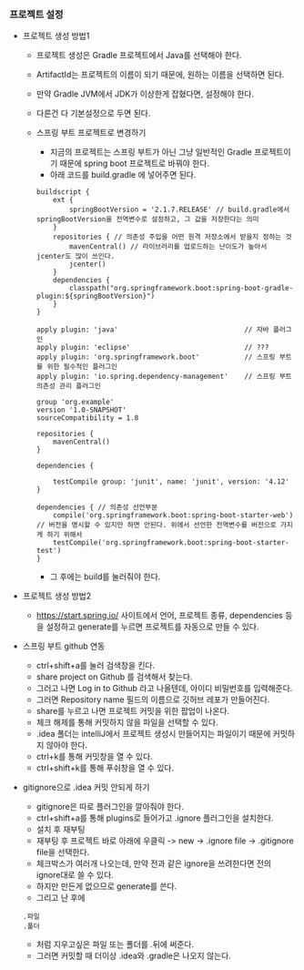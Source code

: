 ### 프로젝트 설정

- 프로젝트 생성 방법1

  - 프로젝트 생성은 Gradle 프로젝트에서 Java를 선택해야 한다.

  - ArtifactId는 프로젝트의 이름이 되기 때문에, 원하는 이름을 선택하면 된다.

  - 만약 Gradle JVM에서 JDK가 이상한게 잡혔다면, 설정해야 한다.

  - 다른건 다 기본설정으로 두면 된다.

  - 스프링 부트 프로젝트로 변경하기

    - 지금의 프로젝트는 스프링 부트가 아닌 그냥 일반적인 Gradle 프로젝트이기 때문에 spring boot 프로젝트로 바꿔야 한다.
    - 아래 코드를 build.gradle 에 넣어주면 된다.

    ```
    buildscript {
        ext {
            springBootVersion = '2.1.7.RELEASE' // build.gradle에서 springBootVersion을 전역변수로 설정하고, 그 값을 저장한다는 의미
        }
        repositories { // 의존성 주입을 어떤 원격 저장소에서 받을지 정하는 것
            mavenCentral() // 라이브러리를 업로드하는 난이도가 높아서 jcenter도 많이 쓰인다.
            jcenter()
        }
        dependencies {
            classpath("org.springframework.boot:spring-boot-gradle-plugin:${springBootVersion}")
        }
    }
    
    apply plugin: 'java'                               // 자바 플러그인
    apply plugin: 'eclipse'                            // ???
    apply plugin: 'org.springframework.boot'           // 스프링 부트를 위한 필수적인 플러그인
    apply plugin: 'io.spring.dependency-management'    // 스프링 부트 의존성 관리 플러그인
    
    group 'org.example'
    version '1.0-SNAPSHOT'
    sourceCompatibility = 1.8
    
    repositories {
        mavenCentral()
    }
    
    dependencies {
    
        testCompile group: 'junit', name: 'junit', version: '4.12'
    }
    
    dependencies { // 의존성 선언부분
        compile('org.springframework.boot:spring-boot-starter-web') // 버전을 명시할 수 있지만 하면 안된다. 위에서 선언한 전역변수를 버전으로 가지게 하기 위해서
        testCompile('org.springframework.boot:spring-boot-starter-test')
    }
    ```

    - 그 후에는 build를 눌러줘야 한다.

- 프로젝트 생성 방법2

  - https://start.spring.io/ 사이트에서 언어, 프로젝트 종류, dependencies 등을 설정하고 generate를 누르면 프로젝트를 자동으로 만들 수 있다.

- 스프링 부트 github 연동

  - ctrl+shift+a를 눌러 검색창을 킨다.
  - share project on Github 를 검색해서 찾는다.
  - 그러고 나면 Log in to Github 라고 나올텐데, 아이디 비밀번호를 입력해준다.
  - 그러면 Repository name 필드의 이름으로 깃허브 레포가 만들어진다.
  - share를 누르고 나면 프로젝트 커밋을 위한 팝업이 나온다.
  - 체크 해제를 통해 커밋하지 않을 파일을 선택할 수 있다.
  - .idea 폴더는 intelliJ에서 프로젝트 생성시 만들어지는 파일이기 때문에 커밋하지 않아야 한다.
  - ctrl+k를 통해 커밋창을 열 수 있다.
  - ctrl+shift+k를 통해 푸쉬창을 열 수 있다.

- gitignore으로 .idea 커밋 안되게 하기

  - gitignore은 따로 플러그인을 깔아줘야 한다.
  - ctrl+shift+a를 통해 plugins로 들어가고 .ignore 플러그인을 설치한다.
  - 설치 후 재부팅
  - 재부팅 후 프로젝트 바로 아래에 우클릭 -> new -> .ignore file -> .gitignore file을 선택한다.
  - 체크박스가 여러개 나오는데, 만약 전과 같은 ignore을 쓰려한다면 전의 ignore대로 쓸 수 있다.
  - 하지만 만든게 없으므로 generate를 쓴다.
  - 그리고 난 후에

  ```
  .파일
  .폴더
  ```

  - 처럼 지우고싶은 파일 또는 폴더를 .뒤에 써준다.
  - 그러면 커밋할 때 더이상 .idea와 .gradle은 나오지 않는다.